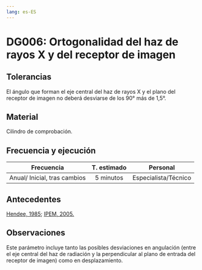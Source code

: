 ```yaml
---
lang: es-ES
---
```


# DG006: Ortogonalidad del haz de rayos X y del receptor de imagen

## Tolerancias

El ángulo que forman el eje central del haz de rayos X y el plano del receptor de imagen no
deberá desviarse de los 90° más de 1,5°.

## Material

Cilindro de comprobación.

## Frecuencia y ejecución

|        **Frecuencia**        | **T. estimado** |     **Personal**     |
| :--------------------------: | :-------------: | :------------------: |
| Anual/ Inicial, tras cambios |    5 minutos    | Especialista/Técnico |

## Antecedentes

[Hendee, 1985](https://books.google.es/books?hl=es&lr=&id=55lh1B82SLsC&oi=fnd&pg=PR7&dq=hendee+medical+imaging+physics&ots=2d3T8GlZWF&sig=49eWZ4_8TpStEEeURFh_jOkUZxs); [IPEM, 2005.](https://archive.org/details/IPEMReport91RecommendedStandardsForTheRoutinePerformanceTestingOfDiagnosticXRayImagingSystems/mode/2up)

## Observaciones

Este parámetro incluye tanto las posibles desviaciones en angulación (entre el eje central del haz
de radiación y la perpendicular al plano de entrada del receptor de imagen) como en desplazamiento.
